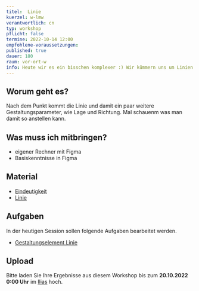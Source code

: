 ```yaml
---
titel:  Linie
kuerzel: w-lmw
verantwortlich: cn
typ: workshop
pflicht: false
termine: 2022-10-14 12:00
empfohlene-voraussetzungen:
published: true
dauer: 180
raum: vor-ort-w
info: Heute wir es ein bisschen komplexer :) Wir kümmern uns um Linien Linien.
---
```


## Worum geht es?

Nach dem Punkt kommt die Linie und damit ein paar weitere Gestaltungsparameter, wie Lage und Richtung. Mal schauenm was man damit so anstellen kann.

## Was muss ich mitbringen?

-   eigener Rechner mit Figma
-   Basiskenntnisse in Figma

## Material

-   [Eindeutigkeit](https://cnoss.github.io/slides/presentations/screendesign/eindeutigkeit/)
-   [Linie](../../download/workshops/punkt-linie/040-Linie.pdf)

## Aufgaben

In der heutigen Session sollen folgende Aufgaben bearbeitet werden.

-   [Gestaltungselement Linie](/mi-bachelor-screendesign/assignments/workshop-001-linie/)

<!-- ## Mitschnitte

Die Mitschnitte der Session liegen im [Ilias](https://ilias.th-koeln.de/goto.php?target=fold_2049885&client_id=ILIAS_FH_Koeln). -->

## Upload

Bitte laden Sie Ihre Ergebnisse aus diesem Workshop bis zum **20.10.2022 0:00 Uhr** im [Ilias](https://ilias.th-koeln.de/goto.php?target=exc_1179477&client_id=ILIAS_FH_Koeln) hoch.

<!--
## Sie haben keinen Rechner?
Kein Problem, denn wir haben welche. Allerdings nur Macs. Uuuuuhh. Wenn Sie einen brauchen, bitte rechtzeitig an Volker Schaefer wenden. Unsere Rechner können nur für die Workshops und Trainings ausgeliehen werden. Im MI Pool stehen aber immer Rechner für Sie bereit.
-->
